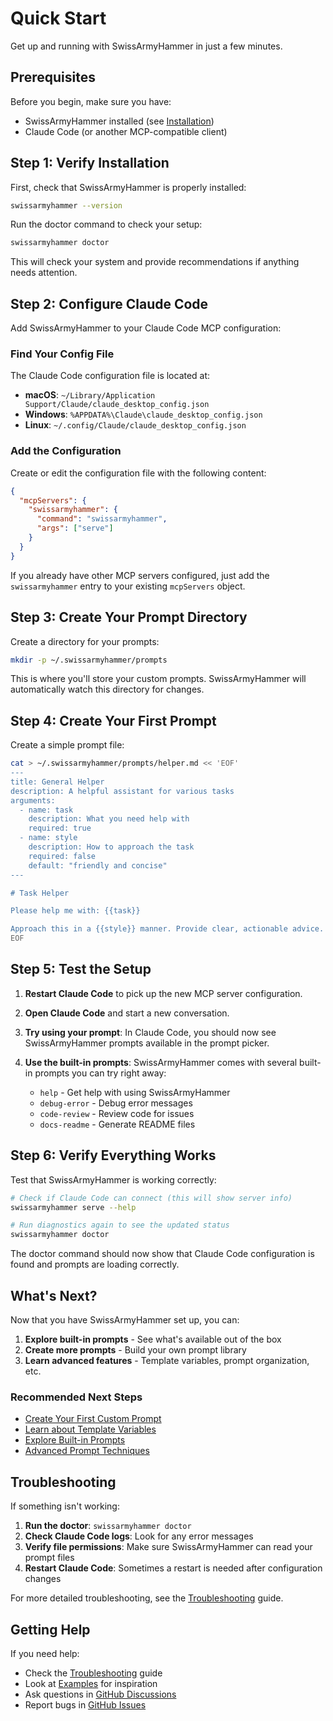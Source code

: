# Quick Start

Get up and running with SwissArmyHammer in just a few minutes.

## Prerequisites

Before you begin, make sure you have:
- SwissArmyHammer installed (see [Installation](./installation.md))
- Claude Code (or another MCP-compatible client)

## Step 1: Verify Installation

First, check that SwissArmyHammer is properly installed:

```bash
swissarmyhammer --version
```

Run the doctor command to check your setup:

```bash
swissarmyhammer doctor
```

This will check your system and provide recommendations if anything needs attention.

## Step 2: Configure Claude Code

Add SwissArmyHammer to your Claude Code MCP configuration:

### Find Your Config File

The Claude Code configuration file is located at:
- **macOS**: `~/Library/Application Support/Claude/claude_desktop_config.json`
- **Windows**: `%APPDATA%\Claude\claude_desktop_config.json`
- **Linux**: `~/.config/Claude/claude_desktop_config.json`

### Add the Configuration

Create or edit the configuration file with the following content:

```json
{
  "mcpServers": {
    "swissarmyhammer": {
      "command": "swissarmyhammer",
      "args": ["serve"]
    }
  }
}
```

If you already have other MCP servers configured, just add the `swissarmyhammer` entry to your existing `mcpServers` object.

## Step 3: Create Your Prompt Directory

Create a directory for your prompts:

```bash
mkdir -p ~/.swissarmyhammer/prompts
```

This is where you'll store your custom prompts. SwissArmyHammer will automatically watch this directory for changes.

## Step 4: Create Your First Prompt

Create a simple prompt file:

```bash
cat > ~/.swissarmyhammer/prompts/helper.md << 'EOF'
---
title: General Helper
description: A helpful assistant for various tasks
arguments:
  - name: task
    description: What you need help with
    required: true
  - name: style
    description: How to approach the task
    required: false
    default: "friendly and concise"
---

# Task Helper

Please help me with: {{task}}

Approach this in a {{style}} manner. Provide clear, actionable advice.
EOF
```

## Step 5: Test the Setup

1. **Restart Claude Code** to pick up the new MCP server configuration.

2. **Open Claude Code** and start a new conversation.

3. **Try using your prompt**: In Claude Code, you should now see SwissArmyHammer prompts available in the prompt picker.

4. **Use the built-in prompts**: SwissArmyHammer comes with several built-in prompts you can try right away:
   - `help` - Get help with using SwissArmyHammer
   - `debug-error` - Debug error messages
   - `code-review` - Review code for issues
   - `docs-readme` - Generate README files

## Step 6: Verify Everything Works

Test that SwissArmyHammer is working correctly:

```bash
# Check if Claude Code can connect (this will show server info)
swissarmyhammer serve --help

# Run diagnostics again to see the updated status
swissarmyhammer doctor
```

The doctor command should now show that Claude Code configuration is found and prompts are loading correctly.

## What's Next?

Now that you have SwissArmyHammer set up, you can:

1. **Explore built-in prompts** - See what's available out of the box
2. **Create more prompts** - Build your own prompt library
3. **Learn advanced features** - Template variables, prompt organization, etc.

### Recommended Next Steps

- [Create Your First Custom Prompt](./first-prompt.md)
- [Learn about Template Variables](./template-variables.md)
- [Explore Built-in Prompts](./builtin-prompts.md)
- [Advanced Prompt Techniques](./advanced-prompts.md)

## Troubleshooting

If something isn't working:

1. **Run the doctor**: `swissarmyhammer doctor`
2. **Check Claude Code logs**: Look for any error messages
3. **Verify file permissions**: Make sure SwissArmyHammer can read your prompt files
4. **Restart Claude Code**: Sometimes a restart is needed after configuration changes

For more detailed troubleshooting, see the [Troubleshooting](./troubleshooting.md) guide.

## Getting Help

If you need help:
- Check the [Troubleshooting](./troubleshooting.md) guide
- Look at [Examples](./examples.md) for inspiration
- Ask questions in [GitHub Discussions](https://github.com/swissarmyhammer/swissarmyhammer/discussions)
- Report bugs in [GitHub Issues](https://github.com/swissarmyhammer/swissarmyhammer/issues)